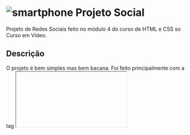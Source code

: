 # ![smartphone](https://user-images.githubusercontent.com/98670029/193427121-2bc0d0a1-91df-4c1f-8dd8-18a3bfb95915.png) Projeto Social
 Projeto de Redes Sociais feito no módulo 4 do curso de HTML e CSS so Curso em Vídeo. 
 
 ## Descrição
  O projeto é bem simples mas bem bacana. Foi feito principalmente com a tag <iframe>, que possibilita que os prints aparecem na tela do celular. Possui minhas redes sociais e outros projetos que fiz em botões, que dependendo do tamanho da sua tela ficam em um menu hamburguer.

## ![link-quebrado](https://user-images.githubusercontent.com/98670029/193427214-49ca4dc9-c9ac-445e-b63b-79ba0f79fbc8.png) Link do site
https://erickbarauna.github.io/projeto-social/
  <div align="center">
  
  ![print-projeto-social-11 1](https://user-images.githubusercontent.com/98670029/193426629-ed153a2f-49ff-4d9e-981b-2739f58db601.png)
 
  ![print-projeto-social-2 1](https://user-images.githubusercontent.com/98670029/193426430-fa71fbaa-3895-4052-a81b-40b0e0b65602.png)
  
  ![print-projeto-social-3 1](https://user-images.githubusercontent.com/98670029/193426431-75e63356-e320-4f2d-be55-4782e7c8f7a9.png)
  
  </div>
  






